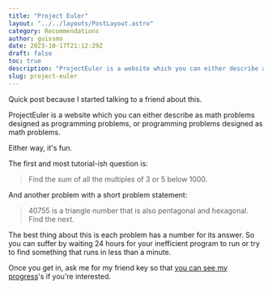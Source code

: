 ```yaml
---
title: "Project Euler"
layout: "../../layouts/PostLayout.astro"
category: Recommendations
author: guissmo
date: 2023-10-17T21:12:29Z
draft: false
toc: true
description: "ProjectEuler is a website which you can either describe as math problems designed as programming problems, or programming problems designed as math problems."
slug: project-euler
---
```


Quick post because I started talking to a friend about this.

ProjectEuler is a website which you can either describe as math problems designed as programming problems, or programming problems designed as math problems.

Either way, it's fun.

The first and most tutorial-ish question is:

> Find the sum of all the multiples of $3$ or $5$ below $1000$.

And another problem with a short problem statement:

> $40755$ is a triangle number that is also pentagonal and hexagonal.
> Find the next.

The best thing about this is each problem has a number for its answer. So you can suffer by waiting 24 hours for your inefficient program to run or try to find something that runs in less than a minute.

Once you get in, ask me for my friend key so that [you can see my progress](https://projecteuler.net/progress=guissmo)'s if you're interested.
